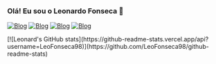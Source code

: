 
### Olá! Eu sou o Leonardo Fonseca 👋 <br>

[![Blog](https://img.shields.io/badge/WhatsApp-25D366?style=for-the-badge&logo=whatsapp&logoColor=white)](https://wa.me/qr/YMAUWPKLR2D4F1)
[![Blog](https://img.shields.io/badge/Discord-7289DA?style=for-the-badge&logo=discord&logoColor=white)](https://discord.gg/cqpCbJ9E)
[![Blog](https://img.shields.io/badge/LinkedIn-0077B5?style=for-the-badge&logo=linkedin&logoColor=white)](https://www.linkedin.com/in/leonardo-fonseca-54596a216?utm_source=share&utm_campaign=share_via&utm_content=profile&utm_medium=android_app)
[![Blog](https://img.shields.io/badge/Instagram-E4405F?style=for-the-badge&logo=instagram&logoColor=white)](https://www.instagram.com/leonardo_fonseca.01/profilecard/?igsh=MW5rdWFhNHA3eHc4dA==)

<div>
[![Leonard's GitHub stats](https://github-readme-stats.vercel.app/api?username=LeoFonseca98)](https://github.com/LeoFonseca98/github-readme-stats)
</div>
